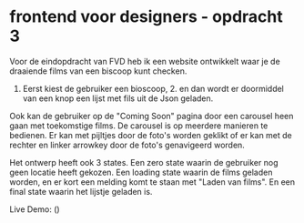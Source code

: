 # frontend voor designers - opdracht 3

Voor de eindopdracht van FVD heb ik een website ontwikkelt waar je de draaiende films van een biscoop kunt checken. 
1. Eerst kiest de gebruiker een bioscoop, 2. en dan wordt er doormiddel van een knop een lijst met fils uit de Json geladen.

Ook kan de gebruiker op de "Coming Soon" pagina door een carousel heen gaan met toekomstige films. De carousel is op meerdere manieren te bedienen. Er kan met pijltjes door de foto's worden geklikt of er kan met de rechter en linker arrowkey door de foto's genavigeerd worden.

Het ontwerp heeft ook 3 states. 
Een zero state waarin de gebruiker nog geen locatie heeft gekozen. 
Een loading state waarin de films geladen worden, en er kort een melding komt te staan met "Laden van films". 
En een final state waarin het lijstje geladen is. 

Live Demo: ()
